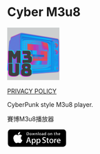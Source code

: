 # Cyber M3u8

<img decoding="async" src="../images/m3u8.webp" width="24%">

[PRIVACY POLICY](../privacy_policies/m3u8.md)

CyberPunk style M3u8 player.

賽博M3u8播放器

<a href="https://apps.apple.com/app/id6444260314"><img src="../images/btn_appstore.png"></a>